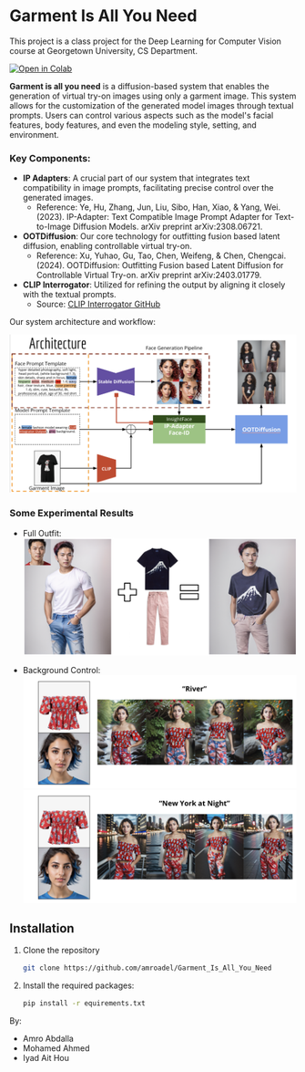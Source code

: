 # Garment Is All You Need
This project is a class project for the Deep Learning for Computer Vision course at Georgetown University, CS Department.

[![Open in Colab](https://colab.research.google.com/assets/colab-badge.svg)](https://colab.research.google.com/drive/1aTqSRQMwQn15a_HAGl2GPALJaaV1DMjv?usp=sharing)

**Garment is all you need** is a diffusion-based system that enables the generation of virtual try-on images using only a garment image. This system allows for the customization of the generated model images through textual prompts. Users can control various aspects such as the model's facial features, body features, and even the modeling style, setting, and environment.

### Key Components:
- **IP Adapters**: A crucial part of our system that integrates text compatibility in image prompts, facilitating precise control over the generated images.
  - Reference: Ye, Hu, Zhang, Jun, Liu, Sibo, Han, Xiao, & Yang, Wei. (2023). IP-Adapter: Text Compatible Image Prompt Adapter for Text-to-Image Diffusion Models. arXiv preprint arXiv:2308.06721.
- **OOTDiffusion**: Our core technology for outfitting fusion based latent diffusion, enabling controllable virtual try-on.
  - Reference: Xu, Yuhao, Gu, Tao, Chen, Weifeng, & Chen, Chengcai. (2024). OOTDiffusion: Outfitting Fusion based Latent Diffusion for Controllable Virtual Try-on. arXiv preprint arXiv:2403.01779.
- **CLIP Interrogator**: Utilized for refining the output by aligning it closely with the textual prompts.
  - Source: [CLIP Interrogator GitHub](https://github.com/pharmapsychotic/clip-interrogator)

Our system architecture and workflow:

![System Diagram](./assets/diagram.png)


### Some Experimental Results

- Full Outfit:
![full outfits results](./assets/results1.png)

- Background Control:
![background control1](./assets/results2.png)
![background control2](./assets/results3.png)


## Installation
1. Clone the repository
    ```bash
    git clone https://github.com/amroadel/Garment_Is_All_You_Need
2. Install the required packages:
    ```bash
   pip install -r equirements.txt

By:
- Amro Abdalla
- Mohamed Ahmed
- Iyad Ait Hou
